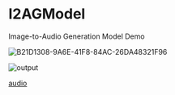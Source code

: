 # I2AGModel
Image-to-Audio Generation Model Demo

![B21D1308-9A6E-41F8-84AC-26DA48321F96](https://github.com/yachuchang1031/I2AGModel/assets/136334958/38ca05b7-b1c3-46e8-8114-6729aef1c6e4)

![output](https://github.com/yachuchang1031/I2AGModel/assets/136334958/4de97ab6-48bc-442a-86e0-9c0b8f82550d)

[audio](https://github.com/yachuchang1031/I2AGModel/blob/main/Alan%20Walker%20-%20Sing%20Me%20to%20Sleep.mp3)
